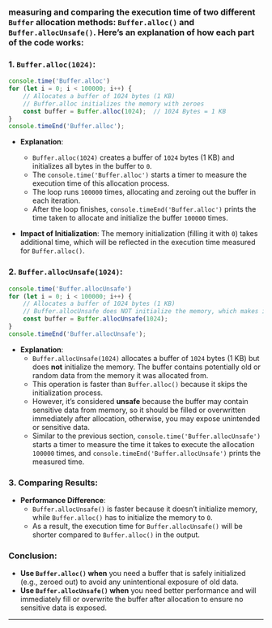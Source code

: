 ### measuring and comparing the execution time of two different `Buffer` allocation methods: `Buffer.alloc()` and `Buffer.allocUnsafe()`. Here’s an explanation of how each part of the code works:

### 1. `Buffer.alloc(1024)`:

```javascript
console.time('Buffer.alloc')
for (let i = 0; i < 100000; i++) {
    // Allocates a buffer of 1024 bytes (1 KB)
    // Buffer.alloc initializes the memory with zeroes
    const buffer = Buffer.alloc(1024);  // 1024 Bytes = 1 KB
}
console.timeEnd('Buffer.alloc');
```

- **Explanation**: 
  - `Buffer.alloc(1024)` creates a buffer of `1024` bytes (1 KB) and initializes all bytes in the buffer to `0`. 
  - The `console.time('Buffer.alloc')` starts a timer to measure the execution time of this allocation process.
  - The loop runs `100000` times, allocating and zeroing out the buffer in each iteration.
  - After the loop finishes, `console.timeEnd('Buffer.alloc')` prints the time taken to allocate and initialize the buffer `100000` times.

- **Impact of Initialization**: The memory initialization (filling it with `0`) takes additional time, which will be reflected in the execution time measured for `Buffer.alloc()`.

### 2. `Buffer.allocUnsafe(1024)`:

```javascript
console.time('Buffer.allocUnsafe')
for (let i = 0; i < 100000; i++) {
    // Allocates a buffer of 1024 bytes (1 KB)
    // Buffer.allocUnsafe does NOT initialize the memory, which makes it faster but potentially unsafe
    const buffer = Buffer.allocUnsafe(1024);
}
console.timeEnd('Buffer.allocUnsafe');
```

- **Explanation**:
  - `Buffer.allocUnsafe(1024)` allocates a buffer of `1024` bytes (1 KB) but does **not** initialize the memory. The buffer contains potentially old or random data from the memory it was allocated from.
  - This operation is faster than `Buffer.alloc()` because it skips the initialization process.
  - However, it’s considered **unsafe** because the buffer may contain sensitive data from memory, so it should be filled or overwritten immediately after allocation, otherwise, you may expose unintended or sensitive data.
  - Similar to the previous section, `console.time('Buffer.allocUnsafe')` starts a timer to measure the time it takes to execute the allocation `100000` times, and `console.timeEnd('Buffer.allocUnsafe')` prints the measured time.

### 3. Comparing Results:

- **Performance Difference**: 
  - `Buffer.allocUnsafe()` is faster because it doesn’t initialize memory, while `Buffer.alloc()` has to initialize the memory to `0`. 
  - As a result, the execution time for `Buffer.allocUnsafe()` will be shorter compared to `Buffer.alloc()` in the output.

### Conclusion:

- **Use `Buffer.alloc()` when** you need a buffer that is safely initialized (e.g., zeroed out) to avoid any unintentional exposure of old data.
- **Use `Buffer.allocUnsafe()` when** you need better performance and will immediately fill or overwrite the buffer after allocation to ensure no sensitive data is exposed.


---